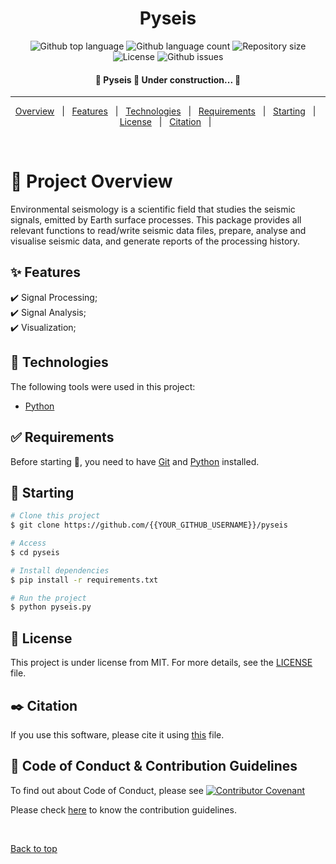 <h1 align="center">Pyseis</h1>

<p align="center">
  <img alt="Github top language" src="https://img.shields.io/gitlab/languages/top/tautz1/pyseis?color=56BEB8">

  <img alt="Github language count" src="https://img.shields.io/gitlab/languages/count/tautz1/pyseis?color=56BEB8">

  <img alt="Repository size" src="https://img.shields.io/gitlab/repo-size/tautz1/pyseis?color=56BEB8">

  <img alt="License" src="https://img.shields.io/gitlab/license/tautz1/pyseis?color=56BEB8">

  <img alt="Github issues" src="https://img.shields.io/gitlab/issues/tautz1/pyseis?color=56BEB8" />

  <!-- <img alt="Github forks" src="https://img.shields.io/github/forks/{{YOUR_GITHUB_USERNAME}}/pyseis?color=56BEB8" /> -->

  <!-- <img alt="Github stars" src="https://img.shields.io/github/stars/{{YOUR_GITHUB_USERNAME}}/pyseis?color=56BEB8" /> -->
</p>

<!-- Status -->

<h4 align="center"> 
	🚧  Pyseis 🚀 Under construction...  🚧
</h4> 

<hr>

<p align="center">
  <a href="#dart-project-overview">Overview</a> &#xa0; | &#xa0; 
  <a href="#sparkles-features">Features</a> &#xa0; | &#xa0;
  <a href="#rocket-technologies">Technologies</a> &#xa0; | &#xa0;
  <a href="#white_check_mark-requirements">Requirements</a> &#xa0; | &#xa0;
  <a href="#checkered_flag-starting">Starting</a> &#xa0; | &#xa0;
  <a href="#memo-license">License</a> &#xa0; | &#xa0;
  <a href="#black_nib-citation">Citation</a> &#xa0; | &#xa0;
</p>

<br>

# :dart: Project Overview #

Environmental seismology is a scientific field that studies the
seismic signals, emitted by Earth surface processes. This package
provides all relevant functions to read/write seismic data files, prepare,
analyse and visualise seismic data, and generate reports of the processing
history.

## :sparkles: Features ##

:heavy_check_mark: Signal Processing;\
:heavy_check_mark: Signal Analysis;\
:heavy_check_mark: Visualization;

## :rocket: Technologies ##

The following tools were used in this project:

- [Python](https://www.python.org)

## :white_check_mark: Requirements ##

Before starting :checkered_flag:, you need to have [Git](https://git-scm.com) and [Python](https://www.python.org) installed.

## :checkered_flag: Starting ##

```bash
# Clone this project
$ git clone https://github.com/{{YOUR_GITHUB_USERNAME}}/pyseis

# Access
$ cd pyseis

# Install dependencies
$ pip install -r requirements.txt

# Run the project
$ python pyseis.py

```

## :memo: License ##

This project is under license from MIT. For more details, see the [LICENSE](LICENSE) file.

## :black_nib: Citation ##

If you use this software, please cite it using [this](CITATION.cff) file.

## :memo: Code of Conduct & Contribution Guidelines ##

To find out about Code of Conduct, please see [![Contributor Covenant](https://img.shields.io/badge/Contributor%20Covenant-2.1-4baaaa.svg)](CONDUCT.md)

Please check [here](CONTRIBUTING.md) to know the contribution guidelines.

&#xa0;

<a href="#top">Back to top</a>
